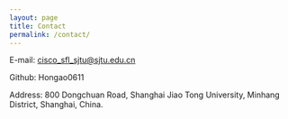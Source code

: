 ```yaml
---
layout: page
title: Contact
permalink: /contact/
---
```


E-mail: cisco_sfl_sjtu@sjtu.edu.cn

Github:  Hongao0611

Address: 800 Dongchuan Road, Shanghai Jiao Tong University, Minhang District, Shanghai, China.